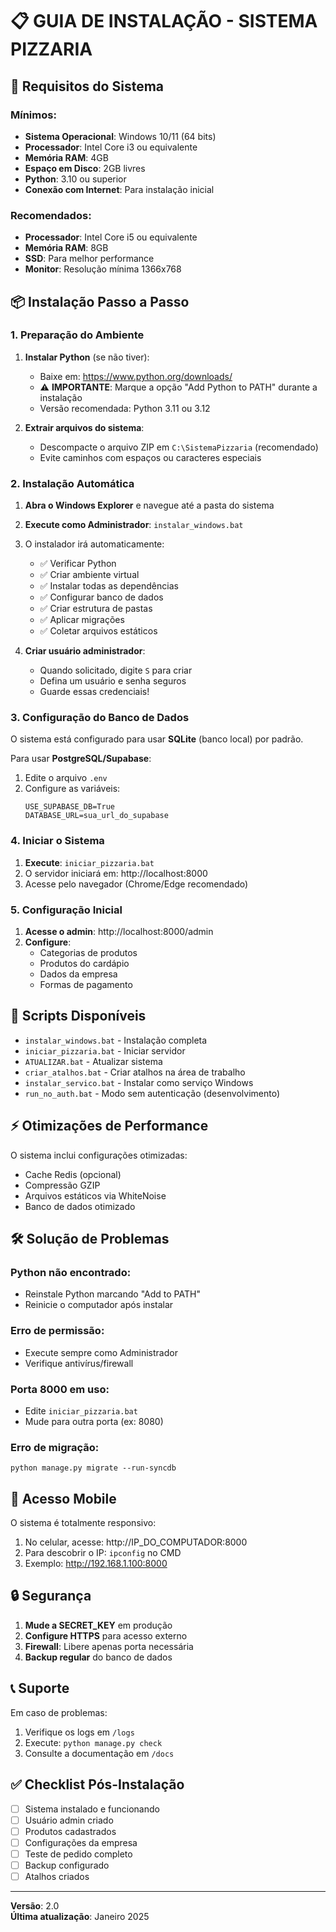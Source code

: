 # 📋 GUIA DE INSTALAÇÃO - SISTEMA PIZZARIA

## 🎯 Requisitos do Sistema

### Mínimos:
- **Sistema Operacional**: Windows 10/11 (64 bits)
- **Processador**: Intel Core i3 ou equivalente
- **Memória RAM**: 4GB
- **Espaço em Disco**: 2GB livres
- **Python**: 3.10 ou superior
- **Conexão com Internet**: Para instalação inicial

### Recomendados:
- **Processador**: Intel Core i5 ou equivalente
- **Memória RAM**: 8GB
- **SSD**: Para melhor performance
- **Monitor**: Resolução mínima 1366x768

## 📦 Instalação Passo a Passo

### 1. Preparação do Ambiente

1. **Instalar Python** (se não tiver):
   - Baixe em: https://www.python.org/downloads/
   - ⚠️ **IMPORTANTE**: Marque a opção "Add Python to PATH" durante a instalação
   - Versão recomendada: Python 3.11 ou 3.12

2. **Extrair arquivos do sistema**:
   - Descompacte o arquivo ZIP em `C:\SistemaPizzaria` (recomendado)
   - Evite caminhos com espaços ou caracteres especiais

### 2. Instalação Automática

1. **Abra o Windows Explorer** e navegue até a pasta do sistema
2. **Execute como Administrador**: `instalar_windows.bat`
3. O instalador irá automaticamente:
   - ✅ Verificar Python
   - ✅ Criar ambiente virtual
   - ✅ Instalar todas as dependências
   - ✅ Configurar banco de dados
   - ✅ Criar estrutura de pastas
   - ✅ Aplicar migrações
   - ✅ Coletar arquivos estáticos

4. **Criar usuário administrador**:
   - Quando solicitado, digite `S` para criar
   - Defina um usuário e senha seguros
   - Guarde essas credenciais!

### 3. Configuração do Banco de Dados

O sistema está configurado para usar **SQLite** (banco local) por padrão.

Para usar **PostgreSQL/Supabase**:
1. Edite o arquivo `.env`
2. Configure as variáveis:
   ```
   USE_SUPABASE_DB=True
   DATABASE_URL=sua_url_do_supabase
   ```

### 4. Iniciar o Sistema

1. **Execute**: `iniciar_pizzaria.bat`
2. O servidor iniciará em: http://localhost:8000
3. Acesse pelo navegador (Chrome/Edge recomendado)

### 5. Configuração Inicial

1. **Acesse o admin**: http://localhost:8000/admin
2. **Configure**:
   - Categorias de produtos
   - Produtos do cardápio
   - Dados da empresa
   - Formas de pagamento

## 🔧 Scripts Disponíveis

- `instalar_windows.bat` - Instalação completa
- `iniciar_pizzaria.bat` - Iniciar servidor
- `ATUALIZAR.bat` - Atualizar sistema
- `criar_atalhos.bat` - Criar atalhos na área de trabalho
- `instalar_servico.bat` - Instalar como serviço Windows
- `run_no_auth.bat` - Modo sem autenticação (desenvolvimento)

## ⚡ Otimizações de Performance

O sistema inclui configurações otimizadas:
- Cache Redis (opcional)
- Compressão GZIP
- Arquivos estáticos via WhiteNoise
- Banco de dados otimizado

## 🛠️ Solução de Problemas

### Python não encontrado:
- Reinstale Python marcando "Add to PATH"
- Reinicie o computador após instalar

### Erro de permissão:
- Execute sempre como Administrador
- Verifique antivírus/firewall

### Porta 8000 em uso:
- Edite `iniciar_pizzaria.bat`
- Mude para outra porta (ex: 8080)

### Erro de migração:
```batch
python manage.py migrate --run-syncdb
```

## 📱 Acesso Mobile

O sistema é totalmente responsivo:
1. No celular, acesse: http://IP_DO_COMPUTADOR:8000
2. Para descobrir o IP: `ipconfig` no CMD
3. Exemplo: http://192.168.1.100:8000

## 🔒 Segurança

1. **Mude a SECRET_KEY** em produção
2. **Configure HTTPS** para acesso externo
3. **Firewall**: Libere apenas porta necessária
4. **Backup regular** do banco de dados

## 📞 Suporte

Em caso de problemas:
1. Verifique os logs em `/logs`
2. Execute: `python manage.py check`
3. Consulte a documentação em `/docs`

## ✅ Checklist Pós-Instalação

- [ ] Sistema instalado e funcionando
- [ ] Usuário admin criado
- [ ] Produtos cadastrados
- [ ] Configurações da empresa
- [ ] Teste de pedido completo
- [ ] Backup configurado
- [ ] Atalhos criados

---

**Versão**: 2.0  
**Última atualização**: Janeiro 2025